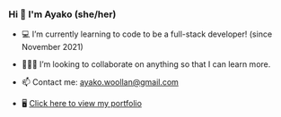 ### Hi 👋 I'm Ayako (she/her)

- 💻 I’m currently learning to code to be a full-stack developer! (since November 2021)
- 👩🏻‍💻 I’m looking to collaborate on anything so that I can learn more.


- 📫 Contact me: ayako.woollan@gmail.com
- 🖥 [Click here to view my portfolio](https://ayacomputer.github.io/02-Portfolio/)

